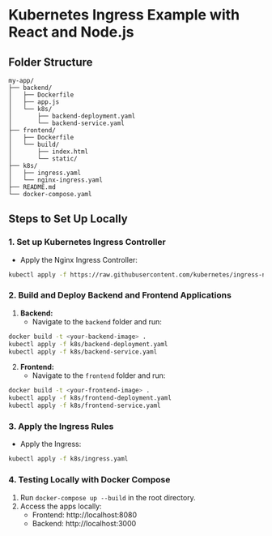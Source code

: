 # Kubernetes Ingress Example with React and Node.js

## Folder Structure

```
my-app/
├── backend/
│   ├── Dockerfile
│   ├── app.js
│   └── k8s/
│       ├── backend-deployment.yaml
│       └── backend-service.yaml
├── frontend/
│   ├── Dockerfile
│   └── build/
│       ├── index.html
│       └── static/
├── k8s/
│   ├── ingress.yaml
│   └── nginx-ingress.yaml
├── README.md
└── docker-compose.yaml
```

## Steps to Set Up Locally

### 1. Set up Kubernetes Ingress Controller

- Apply the Nginx Ingress Controller:
```bash
kubectl apply -f https://raw.githubusercontent.com/kubernetes/ingress-nginx/main/deploy/static/provider/cloud/deploy.yaml
```

### 2. Build and Deploy Backend and Frontend Applications

1. **Backend:**
   - Navigate to the `backend` folder and run:
```bash
docker build -t <your-backend-image> .
kubectl apply -f k8s/backend-deployment.yaml
kubectl apply -f k8s/backend-service.yaml
```

2. **Frontend:**
   - Navigate to the `frontend` folder and run:
```bash
docker build -t <your-frontend-image> .
kubectl apply -f k8s/frontend-deployment.yaml
kubectl apply -f k8s/frontend-service.yaml
```

### 3. Apply the Ingress Rules

- Apply the Ingress:
```bash
kubectl apply -f k8s/ingress.yaml
```

### 4. Testing Locally with Docker Compose

1. Run `docker-compose up --build` in the root directory.
2. Access the apps locally:
   - Frontend: http://localhost:8080
   - Backend: http://localhost:3000
